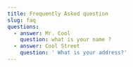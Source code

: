 ```yaml
---
title: Frequently Asked question
slug: faq
questions:
  - answer: Mr. Cool
    question: what is your name ?
  - answer: Cool Street
    question: ' What is your address?'
---
```


